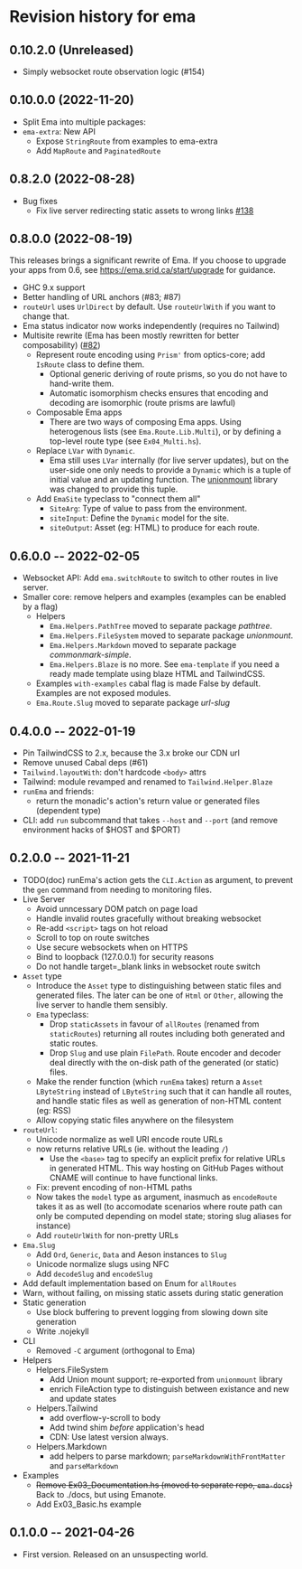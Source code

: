 # Revision history for ema

## 0.10.2.0 (Unreleased)

- Simply websocket route observation logic (\#154)

## 0.10.0.0 (2022-11-20)

- Split Ema into multiple packages:
- `ema-extra`: New API
  - Expose `StringRoute` from examples to ema-extra
  - Add `MapRoute` and `PaginatedRoute`

## 0.8.2.0 (2022-08-28)

- Bug fixes
  - Fix live server redirecting static assets to wrong links [\#138](https://github.com/EmaApps/ema/issues/138)

## 0.8.0.0 (2022-08-19)

This releases brings a significant rewrite of Ema. If you choose to upgrade your apps from 0.6, see https://ema.srid.ca/start/upgrade for guidance.

- GHC 9.x support
- Better handling of URL anchors (#83; #87)
- `routeUrl` uses `UrlDirect` by default. Use `routeUrlWith` if you want to change that.
- Ema status indicator now works independently (requires no Tailwind)
- Multisite rewrite (Ema has been mostly rewritten for better composability) ([\#82](https://github.com/EmaApps/ema/pull/81))
  - Represent route encoding using `Prism'` from optics-core; add `IsRoute` class to define them.
    - Optional generic deriving of route prisms, so you do not have to hand-write them.
    - Automatic isomorphism checks ensures that encoding and decoding are isomorphic (route prisms are lawful)
  - Composable Ema apps 
    - There are two ways of composing Ema apps. Using heterogenous lists (see `Ema.Route.Lib.Multi`), or by defining a top-level route type (see `Ex04_Multi.hs`).
  - Replace `LVar` with `Dynamic`.
    - Ema still uses `LVar` internally (for live server updates), but on the user-side one only needs to provide a `Dynamic` which is a tuple of initial value and an updating function. The [unionmount](https://github.com/srid/unionmount/pull/1) library was changed to provide this tuple.
  - Add `EmaSite` typeclass to "connect them all"
    - `SiteArg`: Type of value to pass from the environment.
    - `siteInput`: Define the `Dynamic` model for the site.
    - `siteOutput`: Asset (eg: HTML) to produce for each route.

## 0.6.0.0 -- 2022-02-05

- Websocket API: Add `ema.switchRoute` to switch to other routes in live server.
- Smaller core: remove helpers and examples (examples can be enabled by a flag)
  - Helpers
    - `Ema.Helpers.PathTree` moved to separate package *pathtree*.
    - `Ema.Helpers.FileSystem` moved to separate package *unionmount*.
    - `Ema.Helpers.Markdown` moved to separate package *commonmark-simple*.
    - `Ema.Helpers.Blaze` is no more. See `ema-template` if you need a ready made template using blaze HTML and TailwindCSS.
  - Examples `with-examples` cabal flag is made False by default. Examples are not exposed modules.
  - `Ema.Route.Slug` moved to separate package *url-slug*

## 0.4.0.0 -- 2022-01-19

- Pin TailwindCSS to 2.x, because the 3.x broke our CDN url
- Remove unused Cabal deps (#61)
- `Tailwind.layoutWith`: don't hardcode `<body>` attrs
- Tailwind: module revamped and renamed to `Tailwind.Helper.Blaze`
- `runEma` and friends: 
  - return the monadic's action's return value or generated files (dependent type)
- CLI: add `run` subcommand that takes `--host` and `--port` (and remove environment hacks of $HOST and $PORT)

## 0.2.0.0 -- 2021-11-21

- TODO(doc) runEma's action gets the `CLI.Action` as argument, to prevent the `gen` command from needing to monitoring files.
- Live Server
  - Avoid unncessary DOM patch on page load
  - Handle invalid routes gracefully without breaking websocket
  - Re-add `<script>` tags on hot reload
  - Scroll to top on route switches
  - Use secure websockets when on HTTPS
  - Bind to loopback (127.0.0.1) for security reasons
  - Do not handle target=_blank links in websocket route switch
- `Asset` type
  - Introduce the `Asset` type to distinguishing between static files and generated files. The later can be one of `Html` or `Other`, allowing the live server to handle them sensibly.
  - `Ema` typeclass: 
    - Drop `staticAssets` in favour of `allRoutes` (renamed from `staticRoutes`) returning all routes including both generated and static routes.
    - Drop `Slug` and use plain `FilePath`. Route encoder and decoder deal directly with the on-disk path of the generated (or static) files.
  - Make the render function (which `runEma` takes) return a `Asset LByteString` instead of `LByteString` such that it can handle all routes, and handle static files as well as generation of non-HTML content (eg: RSS)
  - Allow copying static files anywhere on the filesystem
- `routeUrl`: 
  - Unicode normalize as well URI encode route URLs
  - now returns relative URLs (ie. without the leading `/`)
    - Use the `<base>` tag to specify an explicit prefix for relative URLs in generated HTML. This way hosting on GitHub Pages without CNAME will continue to have functional links.
  - Fix: prevent encoding of non-HTML paths
  - Now takes the `model` type as argument, inasmuch as `encodeRoute` takes it as as well (to accomodate scenarios where route path can only be computed depending on model state; storing slug aliases for instance)
  - Add `routeUrlWith` for non-pretty URLs
- `Ema.Slug`
  - Add `Ord`, `Generic`, `Data` and Aeson instances to `Slug`
  - Unicode normalize slugs using NFC
  - Add `decodeSlug` and `encodeSlug`
- Add default implementation based on Enum for `allRoutes`
- Warn, without failing, on missing static assets during static generation
- Static generation
  - Use block buffering to prevent logging from slowing down site generation
  - Write .nojekyll
- CLI
  - Removed `-C` argument (orthogonal to Ema)
- Helpers
  - Helpers.FileSystem
    - Add Union mount support; re-exported from `unionmount` library
    - enrich FileAction type to distinguish between existance and new and update states
  - Helpers.Tailwind
    - add overflow-y-scroll to body
    - Add twind shim *before* application's head
    - CDN: Use latest version always.
  - Helpers.Markdown
    - add helpers to parse markdown; `parseMarkdownWithFrontMatter` and `parseMarkdown`
- Examples
  - ~~Remove Ex03_Documentation.hs (moved to separate repo, `ema-docs`)~~ Back to ./docs, but using Emanote.
  - Add Ex03_Basic.hs example

## 0.1.0.0 -- 2021-04-26

* First version. Released on an unsuspecting world.
